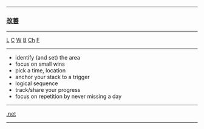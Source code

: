 
---

### [改善](https://en.wikipedia.org/wiki/Kaizen)

---

[L](https://github.com/ttltrk/ELSE/blob/master/LAN/ENG/LAN.MD)
[C](https://github.com/ttltrk/PRG/blob/master/CODING.MD)
[W](https://github.com/ttltrk/ELSE/blob/master/PWR/PWR.MD) 
[B](https://github.com/ttltrk/BKS/blob/master/README.MD)
[Ch](https://github.com/ttltrk/ELSE/blob/master/CHESS/CHESS.MD) 
[F](https://github.com/ttltrk/ELSE/blob/master/LINKS/LINKS.MD)

---

* identify (and set) the area
* focus on small wins 
* pick a time, location
* anchor your stack to a trigger
* logical sequence
* track/share your progress
* focus on repetition by never missing a day

---

[.net](http://ttltrk.net/)

---
